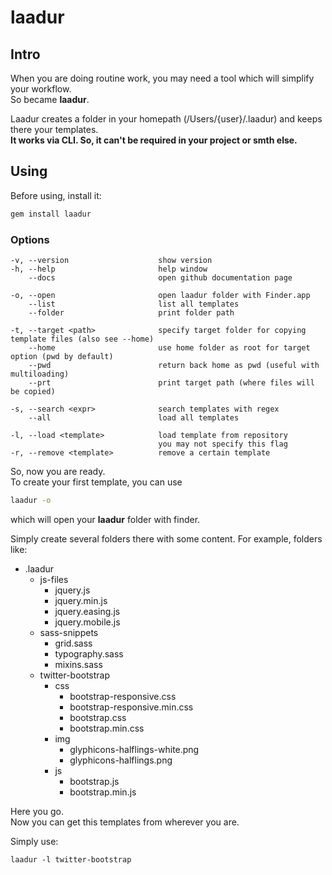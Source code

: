 # laadur

## Intro
When you are doing routine work, you may need a tool which will simplify your workflow.  
So became **laadur**.

Laadur creates a folder in your homepath (/Users/{user}/.laadur) and keeps there your templates.  
**It works via CLI. So, it can't be required in your project or smth else.**  

## Using
Before using, install it:
```sh
gem install laadur
```

### Options
```
-v, --version                    show version
-h, --help                       help window
    --docs                       open github documentation page

-o, --open                       open laadur folder with Finder.app
    --list                       list all templates
    --folder                     print folder path

-t, --target <path>              specify target folder for copying template files (also see --home)
    --home                       use home folder as root for target option (pwd by default)
    --pwd                        return back home as pwd (useful with multiloading)
    --prt                        print target path (where files will be copied)

-s, --search <expr>              search templates with regex
    --all                        load all templates

-l, --load <template>            load template from repository
                                 you may not specify this flag
-r, --remove <template>          remove a certain template
```
So, now you are ready.  
To create your first template, you can use
```sh
laadur -o
```
which will open your **laadur** folder with finder.  

Simply create several folders there with some content.
For example, folders like:
* .laadur
  * js-files
    * jquery.js
    * jquery.min.js
    * jquery.easing.js
    * jquery.mobile.js
  * sass-snippets
    * grid.sass
    * typography.sass
    * mixins.sass
  * twitter-bootstrap
    * css
      * bootstrap-responsive.css
      * bootstrap-responsive.min.css
      * bootstrap.css
      * bootstrap.min.css
    * img
      * glyphicons-halflings-white.png
      * glyphicons-halflings.png
    * js
      * bootstrap.js
      * bootstrap.min.js

Here you go.  
Now you can get this templates from wherever you are.

Simply use:
```
laadur -l twitter-bootstrap
```
